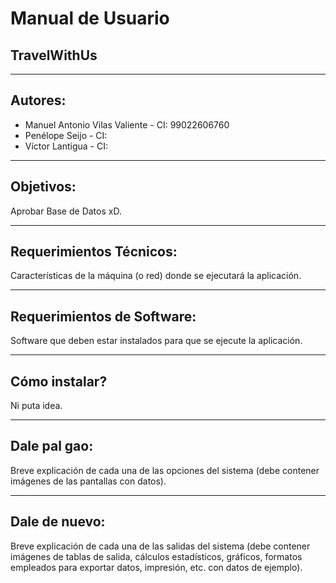 # Manual de Usuario

## TravelWithUs

------

## Autores:

- Manuel Antonio Vilas Valiente - CI: 99022606760
- Penélope Seijo - CI:
- Víctor Lantigua - CI:

------

## Objetivos:

Aprobar Base de Datos xD.

------

## Requerimientos Técnicos:

Características de la máquina (o red) donde se ejecutará la aplicación.

------

## Requerimientos de Software:

Software que deben estar instalados para que se ejecute la aplicación.

------

## Cómo instalar?

Ni puta idea.

------

## Dale pal gao:

Breve explicación de cada una de las opciones del sistema (debe contener imágenes de las pantallas con datos).

------

## Dale de nuevo:

Breve explicación de cada una de las salidas del sistema (debe contener imágenes de tablas de salida, cálculos estadísticos, gráficos, formatos empleados para exportar datos, impresión, etc. con datos de ejemplo).